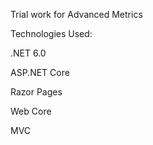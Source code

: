 Trial work for Advanced Metrics

Technologies Used:

.NET 6.0

ASP.NET Core

Razor Pages

Web Core

MVC

